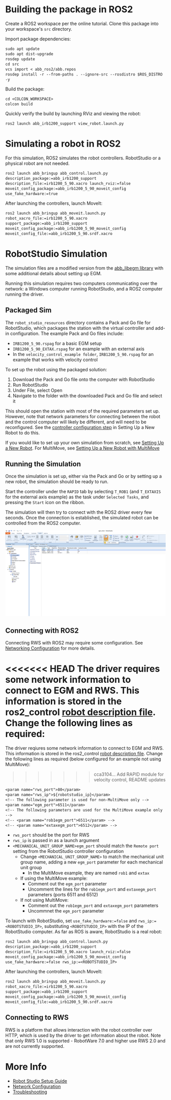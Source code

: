 # Building the package in ROS2

Create a ROS2 workspace per the online tutorial. Clone this package into your workspace's `src` directory.

Import package dependencies:

    sudo apt update
    sudo apt dist-upgrade
    rosdep update
    cd src
    vcs import < abb_ros2/abb.repos
    rosdep install -r --from-paths . --ignore-src --rosdistro $ROS_DISTRO -y

Build the package:

    cd <COLCON_WORKSPACE>
    colcon build

Quickly verify the build by launching RViz and viewing the robot:

    ros2 launch abb_irb1200_support view_robot.launch.py

# Simulating a robot in ROS2

For this simulation, ROS2 simulates the robot controllers. RobotStudio or a physical robot are not needed.

    ros2 launch abb_bringup abb_control.launch.py description_package:=abb_irb1200_support description_file:=irb1200_5_90.xacro launch_rviz:=false moveit_config_package:=abb_irb1200_5_90_moveit_config use_fake_hardware:=true

After launching the controllers, launch MoveIt:

    ros2 launch abb_bringup abb_moveit.launch.py robot_xacro_file:=irb1200_5_90.xacro support_package:=abb_irb1200_support moveit_config_package:=abb_irb1200_5_90_moveit_config moveit_config_file:=abb_irb1200_5_90.srdf.xacro

# RobotStudio Simulation

The simulation files are a modified version from the [abb_libegm library](https://github.com/ros-industrial/abb_libegm/issues/18#issuecomment-473262645) with some additional details about setting up EGM.

Running this simulation requires two computers communicating over the network: a Windows computer running RobotStudio, and a ROS2 computer running the driver.

## Packaged Sim

The `robot_studio_resources` directory contains a Pack and Go file for RobotStudio, which packages the station with the virtual controller and add-in configuration. The example Pack and Go files include:

- `IRB1200_5_90.rspag` for a basic EGM setup
- `IRB1200_5_90_EXTAX.rspag` for an example with an external axis
- In the `velocity_control_example folder`, `IRB1200_5_90.rspag` for an example that works with velocity control

To set up the robot using the packaged solution:

1. Download the Pack and Go file onto the computer with RobotStudio
2. Run RobotStudio
3. Under File, select Open
4. Navigate to the folder with the downloaded Pack and Go file and select it

This should open the station with most of the required parameters set up. However, note that network parameters for connecting between the robot and the control computer will likely be different, and will need to be reconfigured. See the [controller configuration step](./RobotStudioSetup.md#controller-configuration) in Setting Up a New Robot to do this.

If you would like to set up your own simulation from scratch, see [Setting Up a New Robot](./RobotStudioSetup.md#setting-up-a-new-robot). For MultiMove, see [Setting Up a New Robot with MultiMove](./RobotStudioSetup.md#setting-up-a-new-multimove-robot)

## Running the Simulation

Once the simulation is set up, either via the Pack and Go or by setting up a new robot, the simulation should be ready to run.

Start the controller under the `RAPID` tab by selecting `T_ROB1` (and `T_EXTAXIS` for the external axis example) as the task under `Selected Tasks`, and pressing the `Start` icon on the ribbon.

The simulation will then try to connect with the ROS2 driver every few seconds. Once the connection is established, the simulated robot can be controlled from the ROS2 computer.

![start](images/egm5.png)

## Connecting with ROS2
Connecting RWS with ROS2 may require some configuration. See [Networking Configuration](./NetworkingConfiguration.md) for more details.

<<<<<<< HEAD
The driver requires some network information to connect to EGM and RWS. This information is stored in the ros2_control [robot description file](../robot_specific_config/abb_irb1200_support/urdf/irb1200.ros2_control.xacro). Change the following lines as required:
=======
The driver reqiures some network information to connect to EGM and RWS. This information is stored in the ros2_control [robot description file](../robot_specific_config/abb_irb1200_support/urdf/irb1200.ros2_control.xacro). Change the following lines as required (below configured for an example not using MultiMove):
>>>>>>> cca3104... Add RAPID module for velocity control, README updates

```
<param name="rws_port">80</param>
<param name="rws_ip">${robotstudio_ip}</param>
<!-- The following parameter is used for non-MultiMove only -->
<param name="egm_port">6511</param>
<!-- The following parameters are used for the MultiMove example only -->
<!-- <param name="rob1egm_port">6511</param> -->
<!-- <param name="extaxegm_port">6512</param> -->
```

- `rws_port` should be the port for RWS
- `rws_ip` is passed in as a launch argument
- `<MECHANICAL_UNIT_GROUP_NAME>egm_port` should match the `Remote port` setting from the RobotStudio controller configuration
     - Change `<MECHANICAL_UNIT_GROUP_NAME>` to match the mechanical unit group name, adding a new `egm_port` parameter for each mechanical unit group
       - In the MultiMove example, they are named `rob1` and `extax`
     - If using the MultiMove example:
        - Comment out the `egm_port` parameter
        - Uncomment the lines for the `rob1egm_port` and `extaxegm_port` parameters (ports 6511 and 6512)
     - If not using MultiMove:
        - Comment out the `rob1egm_port` and `extaxegm_port` parameters
        - Uncommnet the `egm_port` parameter

To launch with RobotStudio, set `use_fake_hardware:=false` and `rws_ip:=<ROBOTSTUDIO_IP>`, substituting `<ROBOTSTUDIO_IP>` with the IP of the RobotStudio computer. As far as ROS is aware, RobotStudio is a real robot:

    ros2 launch abb_bringup abb_control.launch.py description_package:=abb_irb1200_support description_file:=irb1200_5_90.xacro launch_rviz:=false moveit_config_package:=abb_irb1200_5_90_moveit_config use_fake_hardware:=false rws_ip:=<ROBOTSTUDIO_IP>

After launching the controllers, launch MoveIt:

    ros2 launch abb_bringup abb_moveit.launch.py robot_xacro_file:=irb1200_5_90.xacro support_package:=abb_irb1200_support moveit_config_package:=abb_irb1200_5_90_moveit_config moveit_config_file:=abb_irb1200_5_90.srdf.xacro

## Connecting to RWS

RWS is a platform that allows interaction with the robot controller over HTTP, which is used by the driver to get information about the robot. Note that only RWS 1.0 is supported - RobotWare 7.0 and higher use RWS 2.0 and are not currently supported.

# More Info
- [Robot Studio Setup Guide](./RobotStudioSetup.md)
- [Network Configuration](./NetworkingConfiguration.md)
- [Troubleshooting](./Troubleshooting.md)
